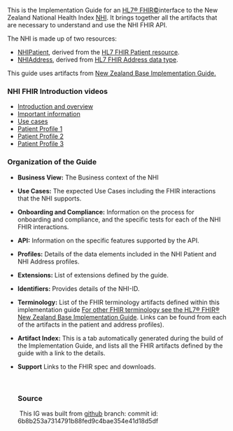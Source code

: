 This is the Implementation Guide for an [HL7&reg; FHIR&copy;](https://hl7.org/fhir/R4/index.html)interface to the New Zealand National Health Index [NHI](https://www.health.govt.nz/our-work/health-identity/national-health-index). It brings together all the artifacts that are necessary to understand and use the NHI FHIR API.

The NHI is made up of two resources:
* [NHIPatient](StructureDefinition-NhiPatient.html), derived from the [HL7 FHIR Patient resource](https://hl7.org/fhir/R4/patient.html).
* [NHIAddress](StructureDefinition-NhiAddress.html), derived from [HL7 FHIR Address data type](http://hl7.org/fhir/R4/datatypes.html#Address).

This guide uses artifacts from [New Zealand Base Implementation Guide.](https://fhir.org.nz/ig/base/index.html)

### NHI FHIR Introduction videos

* [Introduction and overview](./NHIFHIRIG-IntroductionAndOverview.mp4)
* [Important information](./NHIFHIRIG-DeepDive-ImportantInformation.mp4)
* [Use cases](./NHIFHIRIG-DeepDive-UseCases.mp4)
* [Patient Profile 1](./NHIFHIRIG-DeepDive-PatientProfile1.mp4)
* [Patient Profile 2](./NHIFHIRIG-DeepDive-PatintProfile2.mp4)
* [Patient Profile 3](./NHIFHIRIG-DeepDive-PatintProfile3.mp4)


### Organization of the Guide

* **Business View:** The Business context of the NHI

* **Use Cases:**  The expected Use Cases including the FHIR interactions that the NHI supports.

* **Onboarding and Compliance:** Information on the process for onboarding and compliance, and the specific tests for each of the NHI FHIR interactions.

* **API:** Information on the specific features supported by the API.

* **Profiles:** Details of the data elements included in the NHI Patient and NHI Address profiles.

* **Extensions:** List of extensions defined by the guide.

* **Identifiers:** Provides details of the NHI-ID.

* **Terminology:** List of the FHIR terminology artifacts defined within this implementation guide [For other FHIR terminology see the HL7® FHIR® New Zealand Base Implementation Guide](https://fhir.org.nz/ig/base/index.html). Links can be found from each of the artifacts in the patient and address profiles).


* **Artifact Index:**  This is a tab automatically generated during the build of the Implementation Guide, and lists all the FHIR artifacts defined by the guide with a link to the details.

* **Support** Links to the FHIR spec and downloads.

  ​

  
  ### Source

  ​	This IG was built from [github](https://github.com/HL7NZ/nhi)  branch:   commit id: 6b8b253a7314791b88fed9c4bae354e41d18d5df

